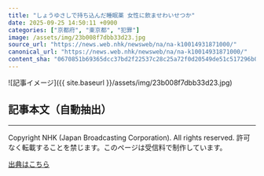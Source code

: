 ```yaml
---
title: "しょうゆさしで持ち込んだ睡眠薬 女性に飲ませわいせつか"
date: 2025-09-25 14:50:11 +0900
categories: ["京都府", "東京都", "犯罪"]
image: /assets/img/23b008f7dbb33d23.jpg
source_url: "https://news.web.nhk/newsweb/na/na-k10014931871000/"
canonical_url: "https://news.web.nhk/newsweb/na/na-k10014931871000/"
content_sha: "0670851b69365dcc37bd2f22537c28c25a72f0d20549de51c517296b072884df"
---
```


![記事イメージ]({{ site.baseurl }}/assets/img/23b008f7dbb33d23.jpg)

## 記事本文（自動抽出）
<div><div class="_13tndsj2"><nav aria-label="フッターサイトナビゲーション" class="_13tndsj4"></nav><hr class="esl7kn2s esl7kn1l esl7kn1n _14xli2ae"><p class="esl7kn2s esl7kn1m esl7kn1o _1yvk0f68 _1lugom81">Copyright NHK (Japan Broadcasting Corporation). All rights reserved. 許可なく転載することを禁じます。このページは受信料で制作しています。</p></div></div>

[出典はこちら](https://news.web.nhk/newsweb/na/na-k10014931871000/)

